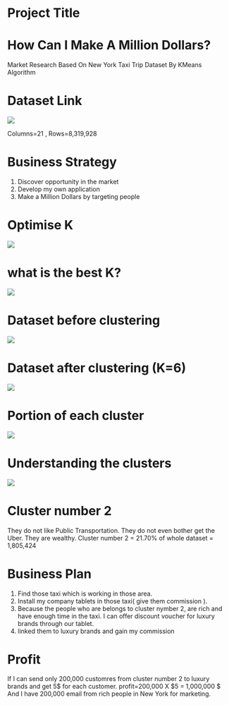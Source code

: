 # Project Title
# How Can I Make A Million Dollars?
Market Research Based On New York Taxi Trip Dataset By KMeans Algorithm
# Dataset Link
![](Dataset.jpg)

Columns=21 , Rows=8,319,928 
# Business Strategy
1) Discover opportunity in the market
2) Develop my own application
3) Make a Million Dollars by targeting people
# Optimise K
![](optimise.png)


# what is the best K?
![](K.png)

# Dataset before clustering 
![](Before.png)
# Dataset after clustering (K=6)
![](After.png)

# Portion of each cluster
![](Portion.png)

# Understanding the clusters
![](Clusters.png)

# Cluster number 2
They do not like Public Transportation.
They do not even bother get the Uber.
They are wealthy.
Cluster number 2 = 21.70% of whole dataset = 1,805,424

# Business Plan
1) Find those taxi which is working in those area.
2) Install my company tablets in those taxi( give them commission ).
3) Because the people who are belongs to cluster nymber 2, are rich and have enough time in the taxi. I can offer discount voucher for luxury brands through our tablet.
4) linked them to luxury brands and gain my commission 

# Profit
If I can send only 200,000 customres from cluster number 2 to luxury brands and get 5$ for each customer.
profit=200,000 X $5 = 1,000,000 $
And
I have 200,000 email from rich people in New York for marketing.




